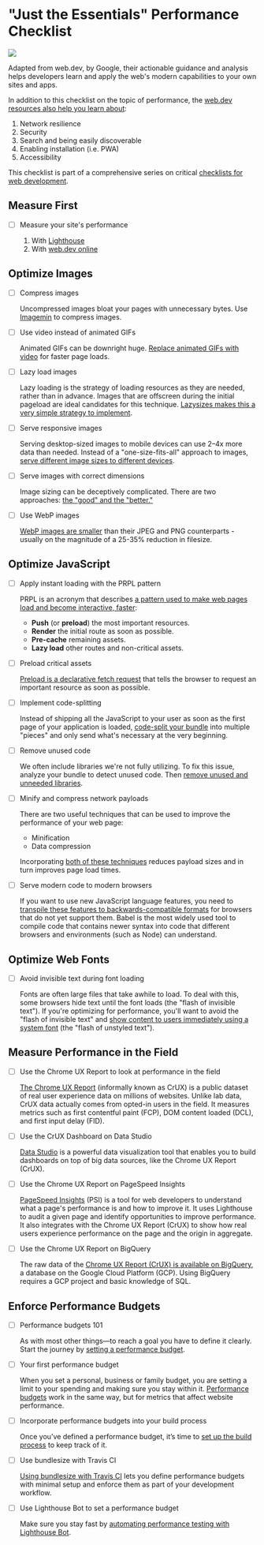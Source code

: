 # "Just the Essentials" Performance Checklist
  
<p><img src="https://api.ch.ckl.st/user-images/google-logo.svg-1549199086915.svg"></p><p>Adapted from web.dev, by Google, their actionable guidance and analysis helps developers learn and apply the web's modern capabilities to your own sites and apps.</p><p>In addition to this checklist on the topic of performance, the <a href="https://web.dev/learn" target="_blank">web.dev resources also help you learn about</a>:</p><ol><li>Network resilience</li><li>Security</li><li>Search and being easily discoverable</li><li>Enabling installation (i.e. PWA)</li><li>Accessibility</li></ol><p>This checklist is part of a comprehensive series on critical&nbsp;<a href="https://ch.ckl.st/share/5c38a726792475004a001e19" target="_blank">checklists for web development</a>.</p>


## Measure First


  
- [ ] Measure your site's performance
      <ol><li>With <a href="https://web.dev/fast/discover-performance-opportunities-with-lighthouse" target="_blank">Lighthouse</a></li><li>With <a href="https://web.dev/measure" target="_blank">web.dev online</a></li></ol>



## Optimize Images


  
- [ ] Compress images
      <p>Uncompressed images bloat your pages with unnecessary bytes. Use <a href="https://web.dev/fast/use-imagemin-to-compress-images" target="_blank">Imagemin</a> to compress images.</p>

- [ ] Use video instead of animated GIFs
      <p>Animated GIFs can be downright huge. <a href="https://web.dev/fast/replace-gifs-with-videos" target="_blank">Replace animated GIFs with video</a> for faster page loads.</p>

- [ ] Lazy load images
      <p>Lazy loading is the strategy of loading resources as they are needed, rather than in advance. Images that are offscreen during the initial pageload are ideal candidates for this technique. <a href="https://web.dev/fast/use-lazysizes-to-lazyload-images" target="_blank">Lazysizes makes this a very simple strategy to implement</a>.</p>

- [ ] Serve responsive images
      <p>Serving desktop-sized images to mobile devices can use 2–4x more data than needed. Instead of a "one-size-fits-all" approach to images, <a href="https://web.dev/fast/serve-responsive-images" target="_blank">serve different image sizes to different devices</a>.</p>

- [ ] Serve images with correct dimensions
      <p>Image sizing can be deceptively complicated. There are two approaches: <a href="https://web.dev/fast/serve-images-with-correct-dimensions" target="_blank">the "good" and the "better."</a>&nbsp;</p>

- [ ] Use WebP images
      <p><a href="https://web.dev/fast/serve-images-webp" target="_blank">WebP images are smaller</a> than their JPEG and PNG counterparts - usually on the magnitude of a 25-35% reduction in filesize.</p>



## Optimize JavaScript


  
- [ ] Apply instant loading with the PRPL pattern
      <p>PRPL is an acronym that describes <a href="https://web.dev/fast/apply-instant-loading-with-prpl" target="_blank">a pattern used to make web pages load and become interactive, faster</a>:</p><ul><li><strong>Push</strong> (or <strong>preload</strong>) the most important resources.</li><li><strong>Render</strong> the initial route as soon as possible.</li><li><strong>Pre-cache</strong> remaining assets.</li><li><strong>Lazy load</strong> other routes and non-critical assets.</li></ul>

- [ ] Preload critical assets
      <p><a href="https://web.dev/fast/preload-critical-assets" target="_blank">Preload is a declarative fetch request</a> that tells the browser to request an important resource as soon as possible.</p>

- [ ] Implement code-splitting
      <p>Instead of shipping all the JavaScript to your user as soon as the first page of your application is loaded, <a href="https://web.dev/fast/reduce-javascript-payloads-with-code-splitting" target="_blank">code-split your bundle</a> into multiple "pieces" and only send what's necessary at the very beginning.</p>

- [ ] Remove unused code
      <p>We often include libraries we're not fully utilizing. To fix this issue, analyze your bundle to detect unused code. Then <a href="https://web.dev/fast/remove-unused-code" target="_blank">remove unused and unneeded libraries</a>.</p>

- [ ] Minify and compress network payloads
      <p>There are two useful techniques that can be used to improve the performance of your web page:</p><ul><li>Minification</li><li>Data compression</li></ul><p>Incorporating <a href="https://web.dev/fast/reduce-network-payloads-using-text-compression" target="_blank">both of these techniques</a> reduces payload sizes and in turn improves page load times.</p>

- [ ] Serve modern code to modern browsers
      <p>If you want to use new JavaScript language features, you need to <a href="https://web.dev/fast/serve-modern-code-to-modern-browsers" target="_blank">transpile these features to backwards-compatible formats</a> for browsers that do not yet support them. Babel is the most widely used tool to compile code that contains newer syntax into code that different browsers and environments (such as Node) can understand.</p>



## Optimize Web Fonts


  
- [ ] Avoid invisible text during font loading
      <p>Fonts are often large files that take awhile to load. To deal with this, some browsers hide text until the font loads (the "flash of invisible text"). If you're optimizing for performance, you'll want to avoid the "flash of invisible text" and <a href="https://web.dev/fast/avoid-invisible-text" target="_blank">show content to users immediately using a system font</a> (the "flash of unstyled text").</p>



## Measure Performance in the Field


  
- [ ] Use the Chrome UX Report to look at performance in the field
      <p><a href="https://web.dev/fast/chrome-ux-report" target="_blank">The Chrome UX Report</a> (informally known as CrUX) is a public dataset of real user experience data on millions of websites. Unlike lab data, CrUX data actually comes from opted-in users in the field. It measures metrics such as first contentful paint (FCP), DOM content loaded (DCL), and first input delay (FID).</p>

- [ ] Use the CrUX Dashboard on Data Studio
      <p><a href="https://web.dev/fast/chrome-ux-report-data-studio-dashboard" target="_blank">Data Studio</a> is a powerful data visualization tool that enables you to build dashboards on top of big data sources, like the Chrome UX Report (CrUX).&nbsp;</p>

- [ ] Use the Chrome UX Report on PageSpeed Insights
      <p><a href="https://web.dev/fast/chrome-ux-report-pagespeed-insights" target="_blank">PageSpeed Insights</a> (PSI) is a tool for web developers to understand what a page's performance is and how to improve it. It uses Lighthouse to audit a given page and identify opportunities to improve performance. It also integrates with the Chrome UX Report (CrUX) to show how real users experience performance on the page and the origin in aggregate.</p>

- [ ] Use the Chrome UX Report on BigQuery
      <p>The raw data of the <a href="https://web.dev/fast/chrome-ux-report-bigquery" target="_blank">Chrome UX Report (CrUX) is available on BigQuery</a>, a database on the Google Cloud Platform (GCP). Using BigQuery requires a GCP project and basic knowledge of SQL.</p>



## Enforce Performance Budgets


  
- [ ] Performance budgets 101
      <p>As with most other things—to reach a goal you have to define it clearly. Start the journey by <a href="https://web.dev/fast/performance-budgets-101" target="_blank">setting a performance budget</a>.</p>

- [ ] Your first performance budget
      <p>When you set a personal, business or family budget, you are setting a limit to your spending and making sure you stay within it. <a href="https://web.dev/fast/your-first-performance-budget" target="_blank">Performance budgets</a> work in the same way, but for metrics that affect website performance.</p>

- [ ] Incorporate performance budgets into your build process
      <p>Once you’ve defined a performance budget, it’s time to <a href="https://web.dev/fast/incorporate-performance-budgets-into-your-build-tools" target="_blank">set up the build process</a> to keep track of it.</p>

- [ ] Use bundlesize with Travis CI
      <p><a href="https://web.dev/fast/using-bundlesize-with-travis-ci" target="_blank">Using bundlesize with Travis CI</a> lets you define performance budgets with minimal setup and enforce them as part of your development workflow.</p>

- [ ] Use Lighthouse Bot to set a performance budget
      <p>Make sure you stay fast by <a href="https://web.dev/fast/using-lighthouse-bot-to-set-a-performance-budget" target="_blank">automating performance testing with Lighthouse Bot</a>.</p>

